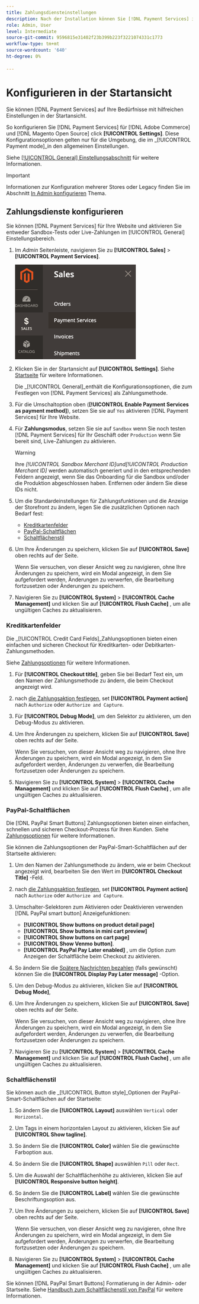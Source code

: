 ```yaml
---
title: Zahlungsdiensteinstellungen
description: Nach der Installation können Sie [!DNL Payment Services] in der Startseite.
role: Admin, User
level: Intermediate
source-git-commit: 9596815e31402f23b399b223f3221074331c1773
workflow-type: tm+mt
source-wordcount: '640'
ht-degree: 0%

---
```


# Konfigurieren in der Startansicht

Sie können [!DNL Payment Services] auf Ihre Bedürfnisse mit hilfreichen Einstellungen in der Startansicht.

So konfigurieren Sie [!DNL Payment Services] für [!DNL Adobe Commerce] und [!DNL Magento Open Source] click **[!UICONTROL Settings]**. Diese Konfigurationsoptionen gelten nur für die Umgebung, die im _[!UICONTROL Payment mode]_in den allgemeinen Einstellungen.

Siehe [[!UICONTROL General] Einstellungsabschnitt](#general-settings) für weitere Informationen.

>[!IMPORTANT]
>
> Informationen zur Konfiguration mehrerer Stores oder Legacy finden Sie im Abschnitt [In Admin konfigurieren](configure-admin.md) Thema.

## Zahlungsdienste konfigurieren

Sie können [!DNL Payment Services] für Ihre Website und aktivieren Sie entweder Sandbox-Tests oder Live-Zahlungen im [!UICONTROL General] Einstellungsbereich.

1. Im _Admin_ Seitenleiste, navigieren Sie zu **[!UICONTROL Sales]** > **[!UICONTROL Payment Services]**.

   ![Startansicht](assets/payment-services-menu-small.png)

1. Klicken Sie in der Startansicht auf **[!UICONTROL Settings]**. Siehe [Startseite](payments-home.md) für weitere Informationen.

   Die _[!UICONTROL General]_enthält die Konfigurationsoptionen, die zum Festlegen von [!DNL Payment Services] als Zahlungsmethode.

1. Für die Umschaltoption oben (**[!UICONTROL Enable Payment Services as payment method]**), setzen Sie sie auf `Yes` aktivieren [!DNL Payment Services] für Ihre Website.

1. Für **Zahlungsmodus**, setzen Sie sie auf `Sandbox` wenn Sie noch testen [!DNL Payment Services] für Ihr Geschäft oder `Production` wenn Sie bereit sind, Live-Zahlungen zu aktivieren.

   >[!WARNING]
   >
   >Ihre _[!UICONTROL Sandbox Merchant ID]_und_[!UICONTROL Production Merchant ID]_ werden automatisch generiert und in den entsprechenden Feldern angezeigt, wenn Sie das Onboarding für die Sandbox und/oder die Produktion abgeschlossen haben. Entfernen oder ändern Sie diese IDs nicht.

1. Um die Standardeinstellungen für Zahlungsfunktionen und die Anzeige der Storefront zu ändern, legen Sie die zusätzlichen Optionen nach Bedarf fest:

   - [Kreditkartenfelder](#credit-card-fields)
   - [PayPal-Schaltflächen](#paypal-smart-buttons)
   - [Schaltflächenstil](#button-style)

1. Um Ihre Änderungen zu speichern, klicken Sie auf **[!UICONTROL Save]** oben rechts auf der Seite.

   Wenn Sie versuchen, von dieser Ansicht weg zu navigieren, ohne Ihre Änderungen zu speichern, wird ein Modal angezeigt, in dem Sie aufgefordert werden, Änderungen zu verwerfen, die Bearbeitung fortzusetzen oder Änderungen zu speichern.

1. Navigieren Sie zu **[!UICONTROL System]** > **[!UICONTROL Cache Management]** und klicken Sie auf **[!UICONTROL Flush Cache]** , um alle ungültigen Caches zu aktualisieren.

### Kreditkartenfelder

Die _[!UICONTROL Credit Card Fields]_Zahlungsoptionen bieten einen einfachen und sicheren Checkout für Kreditkarten- oder Debitkarten-Zahlungsmethoden.

Siehe [Zahlungsoptionen](payments-options.md#paypal-smart-buttons) für weitere Informationen.

1. Für **[!UICONTROL Checkout title]**, geben Sie bei Bedarf Text ein, um den Namen der Zahlungsmethode zu ändern, die beim Checkout angezeigt wird.
1. nach [die Zahlungsaktion festlegen](production.md#set-payment-services-as-payment-method), set **[!UICONTROL Payment action]** nach `Authorize` oder `Authorize and Capture`.
1. Für **[!UICONTROL Debug Mode]**, um den Selektor zu aktivieren, um den Debug-Modus zu aktivieren.
1. Um Ihre Änderungen zu speichern, klicken Sie auf **[!UICONTROL Save]** oben rechts auf der Seite.

   Wenn Sie versuchen, von dieser Ansicht weg zu navigieren, ohne Ihre Änderungen zu speichern, wird ein Modal angezeigt, in dem Sie aufgefordert werden, Änderungen zu verwerfen, die Bearbeitung fortzusetzen oder Änderungen zu speichern.

1. Navigieren Sie zu **[!UICONTROL System]** > **[!UICONTROL Cache Management]** und klicken Sie auf **[!UICONTROL Flush Cache]** , um alle ungültigen Caches zu aktualisieren.

### PayPal-Schaltflächen

Die [!DNL PayPal Smart Buttons] Zahlungsoptionen bieten einen einfachen, schnellen und sicheren Checkout-Prozess für Ihren Kunden. Siehe [Zahlungsoptionen](payments-options.md#paypal-smart-buttons) für weitere Informationen.

Sie können die Zahlungsoptionen der PayPal-Smart-Schaltflächen auf der Startseite aktivieren:

1. Um den Namen der Zahlungsmethode zu ändern, wie er beim Checkout angezeigt wird, bearbeiten Sie den Wert im **[!UICONTROL Checkout Title]** -Feld.
1. nach [die Zahlungsaktion festlegen](production.md#set-payment-services-as-payment-method), set **[!UICONTROL Payment action]** nach `Authorize` oder `Authorize and Capture`.
1. Umschalter-Selektoren zum Aktivieren oder Deaktivieren verwenden [!DNL PayPal smart button] Anzeigefunktionen:
   - **[!UICONTROL Show buttons on product detail page]**
   - **[!UICONTROL Show buttons in mini cart preview]**
   - **[!UICONTROL Show buttons on cart page]**
   - **[!UICONTROL Show Venmo button]**.
   - **[!UICONTROL PayPal Pay Later enabled]** , um die Option zum Anzeigen der Schaltfläche beim Checkout zu aktivieren.

1. So ändern Sie die [Spätere Nachrichten bezahlen](payments-options.md#pay-later-button) (falls gewünscht) können Sie die **[!UICONTROL Display Pay Later message]** -Option.
1. Um den Debug-Modus zu aktivieren, klicken Sie auf **[!UICONTROL Debug Mode]**,
1. Um Ihre Änderungen zu speichern, klicken Sie auf **[!UICONTROL Save]** oben rechts auf der Seite.

   Wenn Sie versuchen, von dieser Ansicht weg zu navigieren, ohne Ihre Änderungen zu speichern, wird ein Modal angezeigt, in dem Sie aufgefordert werden, Änderungen zu verwerfen, die Bearbeitung fortzusetzen oder Änderungen zu speichern.

1. Navigieren Sie zu **[!UICONTROL System]** > **[!UICONTROL Cache Management]** und klicken Sie auf **[!UICONTROL Flush Cache]** , um alle ungültigen Caches zu aktualisieren.

### Schaltflächenstil

Sie können auch die _[!UICONTROL Button style]_Optionen der PayPal-Smart-Schaltflächen auf der Startseite:

1. So ändern Sie die **[!UICONTROL Layout]** auswählen `Vertical` oder `Horizontal`.
1. Um Tags in einem horizontalen Layout zu aktivieren, klicken Sie auf **[!UICONTROL Show tagline]**.
1. So ändern Sie die **[!UICONTROL Color]** wählen Sie die gewünschte Farboption aus.
1. So ändern Sie die **[!UICONTROL Shape]** auswählen `Pill` oder `Rect`.
1. Um die Auswahl der Schaltflächenhöhe zu aktivieren, klicken Sie auf **[!UICONTROL Responsive button height]**.
1. So ändern Sie die **[!UICONTROL Label]** wählen Sie die gewünschte Beschriftungsoption aus.
1. Um Ihre Änderungen zu speichern, klicken Sie auf **[!UICONTROL Save]** oben rechts auf der Seite.

   Wenn Sie versuchen, von dieser Ansicht weg zu navigieren, ohne Ihre Änderungen zu speichern, wird ein Modal angezeigt, in dem Sie aufgefordert werden, Änderungen zu verwerfen, die Bearbeitung fortzusetzen oder Änderungen zu speichern.

1. Navigieren Sie zu **[!UICONTROL System]** > **[!UICONTROL Cache Management]** und klicken Sie auf **[!UICONTROL Flush Cache]** , um alle ungültigen Caches zu aktualisieren.

Sie können [!DNL PayPal Smart Buttons] Formatierung in der Admin- oder Startseite. Siehe [Handbuch zum Schaltflächenstil von PayPal](https://developer.paypal.com/docs/checkout/standard/customize/buttons-style-guide/) für weitere Informationen.
